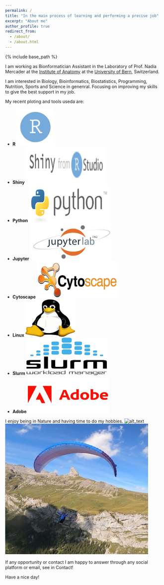 ```yaml
---
permalink: /
title: "In the main process of learning and performing a precise job"
excerpt: "About me"
author_profile: true
redirect_from: 
  - /about/
  - /about.html
---
```


{% include base_path %}

I am working as Bionformatician Assistant in the Laboratory of Prof. Nadia Mercader at the [Institute of Anatomy](https://www.ana.unibe.ch/index_eng.html) at the [University of Bern](https://www.unibe.ch/index_eng.html), Switzerland.

I am interested in Biology, Bioinformatics, Biostatistics, Programming, Nutrition, Sports and Science in genenral. Focusing on improving my skills to give the best support in my job. <!--- <img alt="alt_text" width="300px" height="300px" src="images/asics.jpeg" /> --->


My recent ploting and tools useda are:
* **R** <img alt="alt_text" width="120px" height="120px" src="images/clean_logo_rstudio.png" />
* **Shiny** <img alt="alt_text" width="260px" height="120px" src="images/shiny.png" />
* **Python** <img alt="alt_text" width="260px" height="120px" src="images/python.png" />
* **Jupyter** <img alt="alt_text" width="260px" height="120px" src="images/jupy.png" />
* **Cytoscape** <img alt="alt_text" width="260px" height="120px" src="images/cytoscape-logo.png" />
* **Linux** <img alt="alt_text" width="160px" height="120px" src="images/linux.png" />
* **Slurm** <img alt="alt_text" width="260px" height="120px" src="images/slurm.png" />
* **Adobe** <img alt="alt_text" width="260px" height="120px" src="images/Adobe-Logo.png" />

I enjoy being in Nature and having time to do my hobbies. 
<img alt="alt_text" width="460px" height="420px" src="images/paraAmis.jpg" /> <img alt="alt_text" width="460px" height="420px" src="images/lobhornerme.jpeg" />

If any opportunity or contact I am happy to answer through any social platform or email, see in Contact!

Have a nice day!


